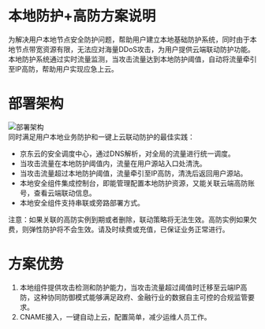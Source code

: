 # 本地防护+高防方案说明

为解决用户本地节点安全防护问题，帮助用户建立本地基础防护系统，同时由于本地节点带宽资源有限，无法应对海量DDoS攻击，为用户提供云端联动防护功能。本地防护系统通过实时流量监测，当攻击流量达到本地防护阈值，自动将流量牵引至IP高防，帮助用户实现应急上云。

# 部署架构
![部署架构](https://github.com/jdcloudcom/cn/blob/edit/image/Advanced%20Anti-DDoS/Best-Practice01.png)<Br/>
同时满足用户本地业务防护和一键上云联动防护的最佳实践：

- 京东云的安全调度中心，通过DNS解析，对全局的流量进行统一调度。
- 当攻击流量在本地防护阈值内，流量在用户源站入口处清洗。
- 当攻击流量超过本地防护阈值，流量牵引至IP高防，清洗后返回用户源站。
- 本地安全组件集成控制台，即能管理配置本地防护资源，又能关联云端高防账号，查看云端联动信息。
- 本地安全组件支持串联或旁路部署方式。

注意：如果关联的高防实例到期或者删除，联动策略将无法生效。高防实例如果欠费，则弹性防护将不会生效。请及时续费或充值，已保证业务正常进行。

# 方案优势
1. 本地组件提供攻击检测和防护能力，当攻击流量超过阈值时迁移至云端IP高防，这种协同防御模式能够满足政府、金融行业的数据自主可控的合规监管要求。
2. CNAME接入，一键自动上云，配置简单，减少运维人员工作。

